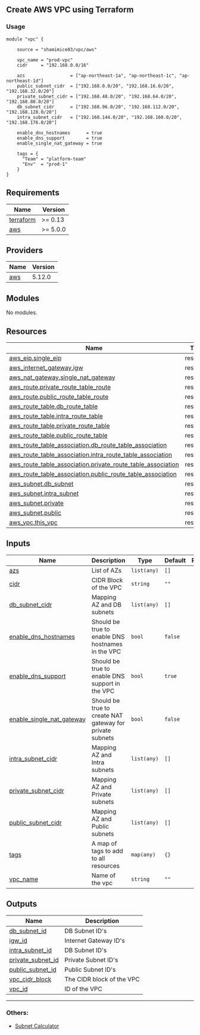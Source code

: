 ## Create AWS VPC using Terraform

### Usage
```hcl
module "vpc" {

    source = "shamimice03/vpc/aws"

    vpc_name = "prod-vpc"
    cidr     = "192.168.0.0/16"

    azs                 = ["ap-northeast-1a", "ap-northeast-1c", "ap-northeast-1d"]
    public_subnet_cidr  = ["192.168.0.0/20", "192.168.16.0/20", "192.168.32.0/20"]
    private_subnet_cidr = ["192.168.48.0/20", "192.168.64.0/20", "192.168.80.0/20"]
    db_subnet_cidr      = ["192.168.96.0/20", "192.168.112.0/20", "192.168.128.0/20"]
    intra_subnet_cidr   = ["192.168.144.0/20", "192.168.160.0/20", "192.168.176.0/20"]

    enable_dns_hostnames      = true
    enable_dns_support        = true
    enable_single_nat_gateway = true

    tags = {
      "Team" = "platform-team"
      "Env"  = "prod-1"
    }
}
```

<!-- BEGINNING OF PRE-COMMIT-TERRAFORM DOCS HOOK -->
## Requirements

| Name | Version |
|------|---------|
| <a name="requirement_terraform"></a> [terraform](#requirement\_terraform) | >= 0.13 |
| <a name="requirement_aws"></a> [aws](#requirement\_aws) | >= 5.0.0 |

## Providers

| Name | Version |
|------|---------|
| <a name="provider_aws"></a> [aws](#provider\_aws) | 5.12.0 |

## Modules

No modules.

## Resources

| Name | Type |
|------|------|
| [aws_eip.single_eip](https://registry.terraform.io/providers/hashicorp/aws/latest/docs/resources/eip) | resource |
| [aws_internet_gateway.igw](https://registry.terraform.io/providers/hashicorp/aws/latest/docs/resources/internet_gateway) | resource |
| [aws_nat_gateway.single_nat_gateway](https://registry.terraform.io/providers/hashicorp/aws/latest/docs/resources/nat_gateway) | resource |
| [aws_route.private_route_table_route](https://registry.terraform.io/providers/hashicorp/aws/latest/docs/resources/route) | resource |
| [aws_route.public_route_table_route](https://registry.terraform.io/providers/hashicorp/aws/latest/docs/resources/route) | resource |
| [aws_route_table.db_route_table](https://registry.terraform.io/providers/hashicorp/aws/latest/docs/resources/route_table) | resource |
| [aws_route_table.intra_route_table](https://registry.terraform.io/providers/hashicorp/aws/latest/docs/resources/route_table) | resource |
| [aws_route_table.private_route_table](https://registry.terraform.io/providers/hashicorp/aws/latest/docs/resources/route_table) | resource |
| [aws_route_table.public_route_table](https://registry.terraform.io/providers/hashicorp/aws/latest/docs/resources/route_table) | resource |
| [aws_route_table_association.db_route_table_association](https://registry.terraform.io/providers/hashicorp/aws/latest/docs/resources/route_table_association) | resource |
| [aws_route_table_association.intra_route_table_association](https://registry.terraform.io/providers/hashicorp/aws/latest/docs/resources/route_table_association) | resource |
| [aws_route_table_association.private_route_table_association](https://registry.terraform.io/providers/hashicorp/aws/latest/docs/resources/route_table_association) | resource |
| [aws_route_table_association.public_route_table_association](https://registry.terraform.io/providers/hashicorp/aws/latest/docs/resources/route_table_association) | resource |
| [aws_subnet.db_subnet](https://registry.terraform.io/providers/hashicorp/aws/latest/docs/resources/subnet) | resource |
| [aws_subnet.intra_subnet](https://registry.terraform.io/providers/hashicorp/aws/latest/docs/resources/subnet) | resource |
| [aws_subnet.private](https://registry.terraform.io/providers/hashicorp/aws/latest/docs/resources/subnet) | resource |
| [aws_subnet.public](https://registry.terraform.io/providers/hashicorp/aws/latest/docs/resources/subnet) | resource |
| [aws_vpc.this_vpc](https://registry.terraform.io/providers/hashicorp/aws/latest/docs/resources/vpc) | resource |

## Inputs

| Name | Description | Type | Default | Required |
|------|-------------|------|---------|:--------:|
| <a name="input_azs"></a> [azs](#input\_azs) | List of AZs | `list(any)` | `[]` | no |
| <a name="input_cidr"></a> [cidr](#input\_cidr) | CIDR Block of the VPC | `string` | `""` | no |
| <a name="input_db_subnet_cidr"></a> [db\_subnet\_cidr](#input\_db\_subnet\_cidr) | Mapping AZ and DB subnets | `list(any)` | `[]` | no |
| <a name="input_enable_dns_hostnames"></a> [enable\_dns\_hostnames](#input\_enable\_dns\_hostnames) | Should be true to enable DNS hostnames in the VPC | `bool` | `false` | no |
| <a name="input_enable_dns_support"></a> [enable\_dns\_support](#input\_enable\_dns\_support) | Should be true to enable DNS support in the VPC | `bool` | `true` | no |
| <a name="input_enable_single_nat_gateway"></a> [enable\_single\_nat\_gateway](#input\_enable\_single\_nat\_gateway) | Should be true to create NAT gateway for private subnets | `bool` | `false` | no |
| <a name="input_intra_subnet_cidr"></a> [intra\_subnet\_cidr](#input\_intra\_subnet\_cidr) | Mapping AZ and Intra subnets | `list(any)` | `[]` | no |
| <a name="input_private_subnet_cidr"></a> [private\_subnet\_cidr](#input\_private\_subnet\_cidr) | Mapping AZ and Private subnets | `list(any)` | `[]` | no |
| <a name="input_public_subnet_cidr"></a> [public\_subnet\_cidr](#input\_public\_subnet\_cidr) | Mapping AZ and Public subnets | `list(any)` | `[]` | no |
| <a name="input_tags"></a> [tags](#input\_tags) | A map of tags to add to all resources | `map(any)` | `{}` | no |
| <a name="input_vpc_name"></a> [vpc\_name](#input\_vpc\_name) | Name of the vpc | `string` | `""` | no |

## Outputs

| Name | Description |
|------|-------------|
| <a name="output_db_subnet_id"></a> [db\_subnet\_id](#output\_db\_subnet\_id) | DB Subnet ID's |
| <a name="output_igw_id"></a> [igw\_id](#output\_igw\_id) | Internet Gateway ID's |
| <a name="output_intra_subnet_id"></a> [intra\_subnet\_id](#output\_intra\_subnet\_id) | DB Subnet ID's |
| <a name="output_private_subnet_id"></a> [private\_subnet\_id](#output\_private\_subnet\_id) | Private Subnet ID's |
| <a name="output_public_subnet_id"></a> [public\_subnet\_id](#output\_public\_subnet\_id) | Public Subnet ID's |
| <a name="output_vpc_cidr_block"></a> [vpc\_cidr\_block](#output\_vpc\_cidr\_block) | The CIDR block of the VPC |
| <a name="output_vpc_id"></a> [vpc\_id](#output\_vpc\_id) | ID of the VPC |
<!-- END OF PRE-COMMIT-TERRAFORM DOCS HOOK -->

***
### Others:
- [Subnet Calculator](https://www.solarwinds.com/free-tools/advanced-subnet-calculator)
